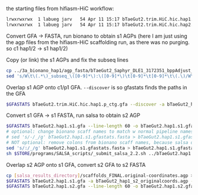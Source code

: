 the starting files from hifiasm-HiC workflow:
````bash
lrwxrwxrwx  1 labueg jarv   54 Apr 11 15:17 bTaeGut2.trim.HiC.hic.hap1.p_ctg.gfa -> ../2d_hifiasm_hic/bTaeGut2.trim.HiC.hic.hap1.p_ctg.gfa
lrwxrwxrwx  1 labueg jarv   54 Apr 11 15:17 bTaeGut2.trim.HiC.hic.hap2.p_ctg.gfa -> ../2d_hifiasm_hic/bTaeGut2.trim.HiC.hic.hap2.p_ctg.gfa
````
Convert GFA -> FASTA, run bionano to obtain s1 AGPs (here I am just using the agp files from the hifiasm-HiC scaffolding run, as there was no purging. so c1 hap1/2 -> s1 hap1/2)

Copy (or link) the s1 AGPs and fix the subseq lines
````bash
cp ../3a_bionano_hap1/agp_fasta/bTaeGut2_Saphyr_DLE1_3172351_bppAdjust_cmap_bTaeGut2_trim_HiC_hic_hap1_p_ctg_fasta_NGScontigs_HYBRID_SCAFFOLD.agp ./bTaeGut2_hap1_s1.agp
sed 's/W\t\(.*\)_subseq_\([0-9]*\):\([0-9]*\)\t[0-9]*\t[0-9]*\t\(.\)/W\t\1\t\2\t\3\t\4/g' bTaeGut2_hap1_s1.agp > bTaeGut2_hap1_s1.edit.agp
````

Overlap s1 AGP onto c1/p1 GFA. `--discover` is so gfastats finds the paths in the GFA
````bash
$GFASTATS bTaeGut2.trim.HiC.hic.hap1.p_ctg.gfa --discover -a bTaeGut2_hap1_s1.edit.agp -o bTaeGut2.hap1.s1.gfa
````

Convert s1 GFA -> s1 FASTA, run salsa to obtain s2 AGP
````bash
$GFASTATS bTaeGut2.hap1.s1.gfa --line-length 60 -o bTaeGut2.hap1.s1.gfastats.fasta
# optional: change bionano scaff names to match w normal pipeline names
# sed 's/-/_/g' bTaeGut2.hap1.s1.gfastats.fasta > bTaeGut2.hap1.s1.gfastats.renamed.fasta
# NOT optional: remove colons from bionano scaff names, because salsa doesn't like it
sed 's/:/_/g' bTaeGut2.hap1.s1.gfastats.fasta > bTaeGut2.hap1.s1.gfastats.nocolon.fasta
sh $STORE/programs/SALSA_scripts/_submit_salsa_2.2.sh ../bTaeGut2.hap1.s1.gfastats.fasta $BTAEGUT2/genomic_data/arima/ vgl 32
````

Overlap s2 AGP onto s1 GFA, convert s2 GFA to s2 FASTA
````bash
cp [salsa_results_directory]/scaffolds_FINAL.original-coordinates.agp > ./bTaeGut2_hap1_s2_originalcoords.agp
$GFASTATS bTaeGut2.hap1.s1.gfa -a bTaeGut2_hap1_s2_originalcoords.agp -o bTaeGut2.hap1.s2.gfa
$GFASTATS bTaeGut2.hap1.s2.gfa --line-length 60 -o bTaeGut2.hap1.s2.gfastats.fasta
````
